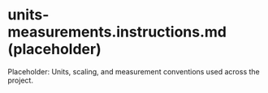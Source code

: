 # units-measurements.instructions.md (placeholder)

Placeholder: Units, scaling, and measurement conventions used across the project.
